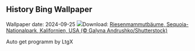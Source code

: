 ## History Bing Wallpaper
Wallpaper date: 2024-09-25
![](https://www.bing.com/th?id=OHR.GiantSequoias_DE-DE0297473056_UHD.jpg&w=1000)Download: [Riesenmammutbäume, Sequoia-Nationalpark, Kalifornien, USA (© Galyna Andrushko/Shutterstock)](https://www.bing.com/th?id=OHR.GiantSequoias_DE-DE0297473056_UHD.jpg)

Auto get programm by LtgX
